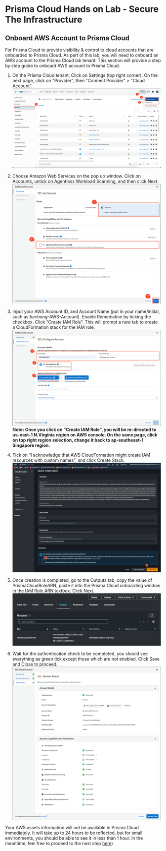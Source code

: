 # Prisma Cloud Hands on Lab - Secure The Infrastructure
## Onboard AWS Account to Prisma Cloud
For Prisma Cloud to provide visibility & control to cloud accounts that are onboarded to Prisma Cloud. As part of this lab, you will need to onboard an AWS account to the Prisma Cloud lab tenant. This section will provide a step by step guide to onboard AWS account to Prisma Cloud.

1. On the Prisma Cloud tenant, Click on Settings (top right corner). On the next page, click on "Provider", then "Connect Provider" > "Cloud Account". 
![alt text](/resources/pc-onboarding-1.png?raw=true)
2. Choose Amazon Web Services on the pop up window. Click on Accounts, untick on Agentless Workload Scanning, and then click Next.
![alt text](/resources/pc-onboarding-2.png?raw=true)

3. Input your AWS Account ID, and Account Name (put in your name/initial, such as *bechong*-AWS-Account). Enable Remediation by ticking the checkbox. Click “Create IAM Role”. This will prompt a new tab to create a CloudFormation stack for the IAM role.
![alt text](/resources/pc-onboarding-3.png?raw=true)
**Note: Once you click on "Create IAM Role", you will be re-directed to us-east-1 N.Virginia region on AWS console. On the same page, click on top right region selection, change it back to ap-southeast-1 Singapore region.**

4. Tick on “I acknowledge that AWS CloudFormation might create IAM resources with custom names”, and click Create Stack.
![alt text](/resources/aws-onboarding-1.png?raw=true)

5. Once creation is completed, go to the Outputs tab, copy the value of PrismaCloudRoleARN, paste it into the Prisma Cloud onboarding window in the IAM Role ARN textbox. Click Next.
![alt text](/resources/aws-onboarding-2.png?raw=true)

6. Wait for the authentication check to be completed, you should see everything as green tick except those which are not enabled. Click Save and Close to proceed.
![alt text](/resources/pc-onboarding-4.png?raw=true)

Your AWS assets information will not be available in Prisma Cloud immediately. It will take up to 24 hours to be reflected, but for small environments, you should be able to see it in less than 1 hour. In the meantime, feel free to proceed to the next step [here](/04-CreatingAccountGroup.md))